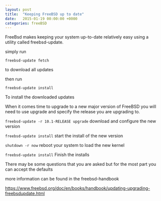 ```yaml
---
layout: post
title:  "Keeping FreeBSD up to date"
date:   2015-01-19 00:00:00 +0000
categories: freeBSD
---
```

FreeBsd makes keeping your system up-to-date relatively easy using a utility called freebsd-update.

simply run

```freebsd-update fetch```


to download all updates

then run

```freebsd-update install```


To install the downloaded updates

When it comes time to upgrade to a new major version of FreeBSD you will need to use upgrade and specify the release you are upgrading to.

```freebsd-update -r 10.1-RELEASE upgrade``` download and configure the new version

```freebsd-update install``` start the install of the new version

```shutdown -r now``` reboot your system to load the new kernel

```freebsd-update install``` Finish the installs

There may be some questions that you are asked but for the most part you can accept the defaults

more information can be found in the freebsd-handbook

https://www.freebsd.org/doc/en/books/handbook/updating-upgrading-freebsdupdate.html
